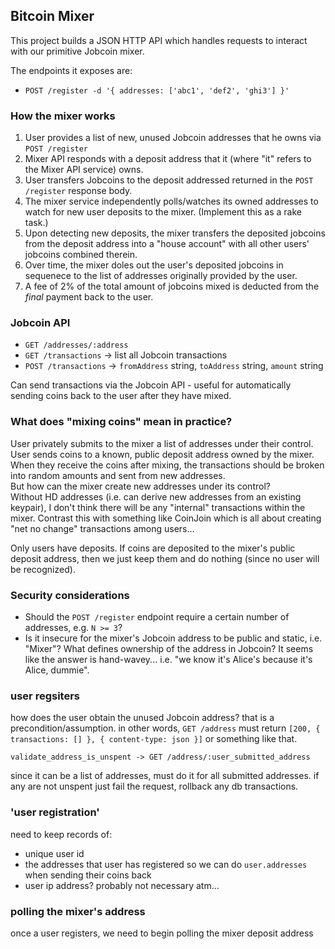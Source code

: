 ## Bitcoin Mixer

This project builds a JSON HTTP API which handles requests to interact with our primitive Jobcoin mixer.

The endpoints it exposes are:

* `POST /register -d '{ addresses: ['abc1', 'def2', 'ghi3'] }'`

### How the mixer works

1. User provides a list of new, unused Jobcoin addresses that he owns via `POST /register`
2. Mixer API responds with a deposit address that it (where "it" refers to the Mixer API service) owns.
3. User transfers Jobcoins to the deposit addressed returned in the `POST /register` response body.
4. The mixer service independently polls/watches its owned addresses to watch for new user deposits to the mixer. (Implement this as a rake task.)
5. Upon detecting new deposits, the mixer transfers the deposited jobcoins from the deposit address into a "house account" with all other users' jobcoins combined therein.
6. Over time, the mixer doles out the user's deposited jobcoins in sequenece to the list of addresses originally provided by the user.
7. A fee of 2% of the total amount of jobcoins mixed is deducted from the *final* payment back to the user.

### Jobcoin API

* `GET /addresses/:address`
* `GET /transactions` -> list all Jobcoin transactions
* `POST /transactions` -> `fromAddress` string, `toAddress` string, `amount` string

Can send transactions via the Jobcoin API - useful for automatically sending coins back to the user after they have mixed.

### What does "mixing coins" mean in practice?

User privately submits to the mixer a list of addresses under their control.  
User sends coins to a known, public deposit address owned by the mixer.  
When they receive the coins after mixing, the transactions should be broken into random amounts and sent from new addresses.  
But how can the mixer create new addresses under its control?  
Without HD addresses (i.e. can derive new addresses from an existing keypair), I don't think there will be any "internal" transactions within the mixer. Contrast this with something like CoinJoin which is all about creating "net no change" transactions among users...  

Only users have deposits. If coins are deposited to the mixer's public deposit address, then we just keep them and do nothing (since no user will be recognized). 


### Security considerations

* Should the `POST /register` endpoint require a certain number of addresses, e.g. `N >= 3`?
* Is it insecure for the mixer's Jobcoin address to be public and static, i.e. "Mixer"? What defines ownership of the address in Jobcoin? It seems like the answer is hand-wavey... i.e. "we know it's Alice's because it's Alice, dummie". 

### user regsiters

how does the user obtain the unused Jobcoin address? that is a precondition/assumption. in other words, `GET /address` must return `[200, { transactions: [] }, { content-type: json }]` or something like that.

`validate_address_is_unspent -> GET /address/:user_submitted_address`

since it can be a list of addresses, must do it for all submitted addresses. if any are not unspent just fail the request, rollback any db transactions.

### 'user registration'

need to keep records of:

* unique user id
* the addresses that user has registered so we can do `user.addresses` when sending their coins back
* user ip address? probably not necessary atm...

### polling the mixer's address

once a user registers, we need to begin polling the mixer deposit address
